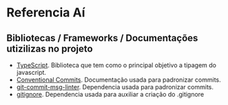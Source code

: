 # Referencia Aí

## Bibliotecas / Frameworks / Documentações utizilizas no projeto
* [TypeScript](https://www.typescriptlang.org). Biblioteca que tem como o principal objetivo a tipagem do javascript.
* [Conventional Commits](https://www.conventionalcommits.org/en/v1.0.0/). Documentação usada para padronizar commits.  
* [git-commit-msg-linter](https://www.npmjs.com/package/git-commit-msg-linter). Dependencia usada para padronizar commits.  
* [gitignore](https://www.npmjs.com/package/gitignore). Dependencia usada para auxiliar a criação do .gitignore